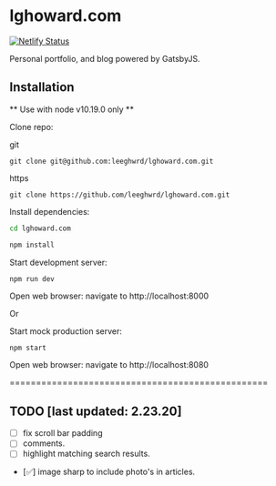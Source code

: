 # lghoward.com

[![Netlify Status](https://api.netlify.com/api/v1/badges/1252a11a-573e-49b0-9e7e-509eee223f33/deploy-status)](https://app.netlify.com/sites/lghoward/deploys)

Personal portfolio, and blog powered by GatsbyJS.

## Installation

** Use with node v10.19.0 only **

Clone repo:

git
```shell
git clone git@github.com:leeghwrd/lghoward.com.git
```

https
```shell
git clone https://github.com/leeghwrd/lghoward.com.git
```

Install dependencies:

```bash
cd lghoward.com
```

```bash
npm install
```

Start development server:
```bash
npm run dev
```

Open web browser:
navigate to http://localhost:8000


Or 


Start mock production server:

```shell
npm start
```

Open web browser:
navigate to http://localhost:8080

=================================================

## TODO [last updated: 2.23.20]
- [ ] fix scroll bar padding
- [ ] comments.
- [ ] highlight matching search results.
- [✅] image sharp to include photo's in articles.